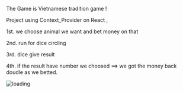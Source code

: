 The Game is Vietnamese tradition game ! 

Project using Context_Provider on React ,


1st. we choose animal  we want and bet money on that 

2nd. run for dice circling

3rd. dice give result 

4th. if the result have number we choosed ==> we got the money back doudle as we betted.


![loading](https://user-images.githubusercontent.com/75282610/158703100-19661eb2-6a00-468b-bfd5-860bf2c8f3cb.gif)
